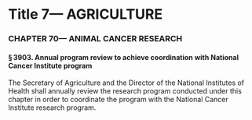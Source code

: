
# Title 7— AGRICULTURE
### CHAPTER 70— ANIMAL CANCER RESEARCH
#### § 3903. Annual program review to achieve coordination with National Cancer Institute program

The Secretary of Agriculture and the Director of the National Institutes of Health shall annually review the research program conducted under this chapter in order to coordinate the program with the National Cancer Institute research program.
